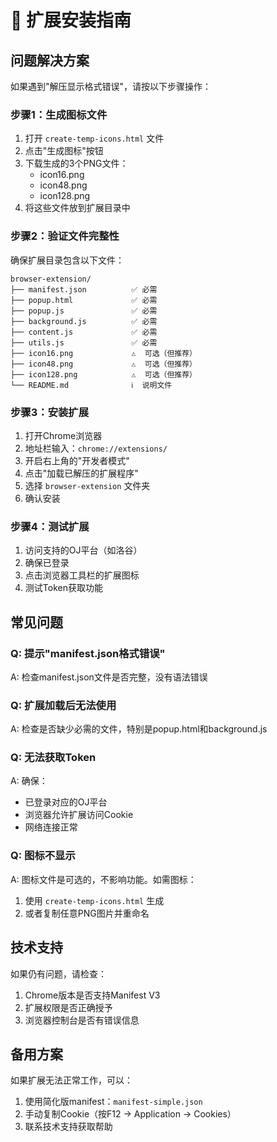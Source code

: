 # 🔧 扩展安装指南

## 问题解决方案

如果遇到"解压显示格式错误"，请按以下步骤操作：

### 步骤1：生成图标文件

1. 打开 `create-temp-icons.html` 文件
2. 点击"生成图标"按钮
3. 下载生成的3个PNG文件：
   - icon16.png
   - icon48.png  
   - icon128.png
4. 将这些文件放到扩展目录中

### 步骤2：验证文件完整性

确保扩展目录包含以下文件：
```
browser-extension/
├── manifest.json          ✅ 必需
├── popup.html             ✅ 必需
├── popup.js               ✅ 必需
├── background.js          ✅ 必需
├── content.js             ✅ 必需
├── utils.js               ✅ 必需
├── icon16.png             ⚠️  可选（但推荐）
├── icon48.png             ⚠️  可选（但推荐）
├── icon128.png            ⚠️  可选（但推荐）
└── README.md              ℹ️  说明文件
```

### 步骤3：安装扩展

1. 打开Chrome浏览器
2. 地址栏输入：`chrome://extensions/`
3. 开启右上角的"开发者模式"
4. 点击"加载已解压的扩展程序"
5. 选择 `browser-extension` 文件夹
6. 确认安装

### 步骤4：测试扩展

1. 访问支持的OJ平台（如洛谷）
2. 确保已登录
3. 点击浏览器工具栏的扩展图标
4. 测试Token获取功能

## 常见问题

### Q: 提示"manifest.json格式错误"
A: 检查manifest.json文件是否完整，没有语法错误

### Q: 扩展加载后无法使用
A: 检查是否缺少必需的文件，特别是popup.html和background.js

### Q: 无法获取Token
A: 确保：
- 已登录对应的OJ平台
- 浏览器允许扩展访问Cookie
- 网络连接正常

### Q: 图标不显示
A: 图标文件是可选的，不影响功能。如需图标：
1. 使用 `create-temp-icons.html` 生成
2. 或者复制任意PNG图片并重命名

## 技术支持

如果仍有问题，请检查：
1. Chrome版本是否支持Manifest V3
2. 扩展权限是否正确授予
3. 浏览器控制台是否有错误信息

## 备用方案

如果扩展无法正常工作，可以：
1. 使用简化版manifest：`manifest-simple.json`
2. 手动复制Cookie（按F12 → Application → Cookies）
3. 联系技术支持获取帮助 